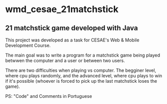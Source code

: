# wmd_cesae_21matchstick

## 21 matchstick game developed with Java

This project was developed as a task for CESAE's Web & Mobile Development Course.

The main goal was to write a program for a matchstick game being played betwwen the computer and a user or between two users.

There are two difficulties when playing vs computer. The begginer level, where cpu plays randomly, and the advanced level, where cpu plays to win if it's possible (whoever is forced to pick up the last matchstick loses the game).

PS: "Code" and Comments in Portuguese

